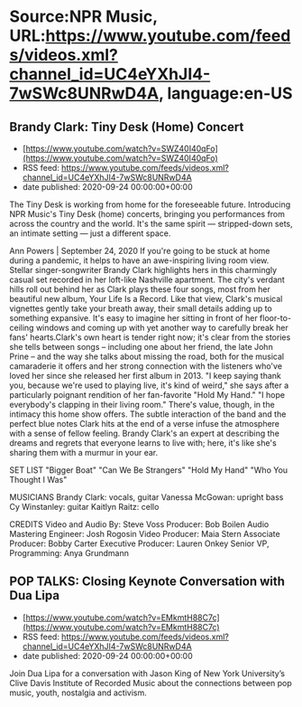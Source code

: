 # Source:NPR Music, URL:https://www.youtube.com/feeds/videos.xml?channel_id=UC4eYXhJI4-7wSWc8UNRwD4A, language:en-US

## Brandy Clark: Tiny Desk (Home) Concert
 - [https://www.youtube.com/watch?v=SWZ40I40qFo](https://www.youtube.com/watch?v=SWZ40I40qFo)
 - RSS feed: https://www.youtube.com/feeds/videos.xml?channel_id=UC4eYXhJI4-7wSWc8UNRwD4A
 - date published: 2020-09-24 00:00:00+00:00

The Tiny Desk is working from home for the foreseeable future. Introducing NPR Music's Tiny Desk (home) concerts, bringing you performances from across the country and the world. It's the same spirit — stripped-down sets, an intimate setting — just a different space.

Ann Powers | September 24, 2020
If you're going to be stuck at home during a pandemic, it helps to have an awe-inspiring living room view. Stellar singer-songwriter Brandy Clark highlights hers in this charmingly casual set recorded in her loft-like Nashville apartment. The city's verdant hills roll out behind her as Clark plays these four songs, most from her beautiful new album, Your Life Is a Record. Like that view, Clark's musical vignettes gently take your breath away, their small details adding up to something expansive. It's easy to imagine her sitting in front of her floor-to-ceiling windows and coming up with yet another way to carefully break her fans' hearts.Clark's own heart is tender right now; it's clear from the stories she tells between songs – including one about her friend, the late John Prine – and the way she talks about missing the road, both for the musical camaraderie it offers and her strong connection with the listeners who've loved her since she released her first album in 2013. "I keep saying thank you, because we're used to playing live, it's kind of weird," she says after a particularly poignant rendition of her fan-favorite "Hold My Hand." "I hope everybody's clapping in their living room." There's value, though, in the intimacy this home show offers. The subtle interaction of the band and the perfect blue notes Clark hits at the end of a verse infuse the atmosphere with a sense of fellow feeling. Brandy Clark's an expert at describing the dreams and regrets that everyone learns to live with; here, it's like she's sharing them with a murmur in your ear.

SET LIST
"Bigger Boat"
"Can We Be Strangers"
"Hold My Hand"
"Who You Thought I Was"

MUSICIANS
Brandy Clark: vocals, guitar
Vanessa McGowan: upright bass
Cy Winstanley: guitar
Kaitlyn Raitz: cello

CREDITS
Video and Audio By: Steve Voss
Producer: Bob Boilen
Audio Mastering Engineer: Josh Rogosin
Video Producer: Maia Stern 
Associate Producer: Bobby Carter
Executive Producer: Lauren Onkey
Senior VP, Programming: Anya Grundmann

## POP TALKS: Closing Keynote Conversation with Dua Lipa
 - [https://www.youtube.com/watch?v=EMkmtH88C7c](https://www.youtube.com/watch?v=EMkmtH88C7c)
 - RSS feed: https://www.youtube.com/feeds/videos.xml?channel_id=UC4eYXhJI4-7wSWc8UNRwD4A
 - date published: 2020-09-24 00:00:00+00:00

Join Dua Lipa for a conversation with Jason King of New York University’s Clive Davis Institute of Recorded Music about the connections between pop music, youth, nostalgia and activism.

